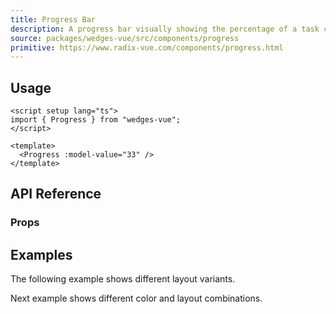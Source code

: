 ```yaml
---
title: Progress Bar
description: A progress bar visually showing the percentage of a task completed.
source: packages/wedges-vue/src/components/progress
primitive: https://www.radix-vue.com/components/progress.html
---
```


<ComponentPreview name="ProgressBarPreview" />

## Usage

```vue
<script setup lang="ts">
import { Progress } from "wedges-vue";
</script>

<template>
  <Progress :model-value="33" />
</template>
```

## API Reference

### Props
<!-- @include: ../../meta/ProgressBar.md -->

## Examples

The following example shows different layout variants.

<ComponentPreview name="ProgressBarExampleOne" />

Next example shows different color and layout combinations.

<ComponentPreview name="ProgressBarExampleTwo" />
